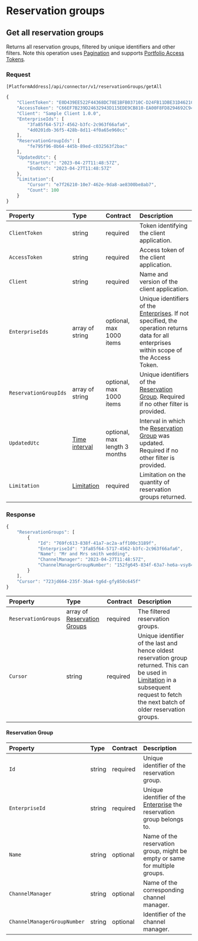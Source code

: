 # Reservation groups

## Get all reservation groups

Returns all reservation groups, filtered by unique identifiers and other filters. Note this operation uses [Pagination](../guidelines/pagination.md) and supports [Portfolio Access Tokens](../concepts/multi-property.md).

### Request

`[PlatformAddress]/api/connector/v1/reservationGroups/getAll`

```javascript
{
    "ClientToken": "E0D439EE522F44368DC78E1BFB03710C-D24FB11DBE31D4621C4817E028D9E1D",
    "AccessToken": "C66EF7B239D24632943D115EDE9CB810-EA00F8FD8294692C940F6B5A8F9453D",
    "Client": "Sample Client 1.0.0",
    "EnterpriseIds": [
        "3fa85f64-5717-4562-b3fc-2c963f66afa6",
        "4d0201db-36f5-428b-8d11-4f0a65e960cc"
    ],
    "ReservationGroupIds": [
        "fe795f96-0b64-445b-89ed-c032563f2bac"
    ],
    "UpdatedUtc": {
        "StartUtc": "2023-04-27T11:48:57Z",
        "EndUtc": "2023-04-27T11:48:57Z"
    },
    "Limitation":{
        "Cursor": "e7f26210-10e7-462e-9da8-ae8300be8ab7",
        "Count": 100
    }
}
```

| Property | Type | Contract | Description |
| :-- | :-- | :-- | :-- |
| `ClientToken` | string | required | Token identifying the client application. |
| `AccessToken` | string | required | Access token of the client application. |
| `Client` | string | required | Name and version of the client application. |
| `EnterpriseIds` | array of string | optional, max 1000 items | Unique identifiers of the [Enterprises](enterprises.md#enterprise). If not specified, the operation returns data for all enterprises within scope of the Access Token. |
| `ReservationGroupIds` | array of string | optional, max 1000 items | Unique identifiers of the [Reservation Group](#reservation-group). Required if no other filter is provided. |
| `UpdatedUtc` | [Time interval](_objects.md#time-interval) | optional, max length 3 months | Interval in which the [Reservation Group](#reservation-group) was updated. Required if no other filter is provided. |
| `Limitation` | [Limitation](../guidelines/pagination.md#limitation) | required | Limitation on the quantity of reservation groups returned. |

### Response

```javascript
{
    "ReservationGroups": [
        {
            "Id": "769fc613-838f-41a7-ac2a-aff100c3189f",
            "EnterpriseId": "3fa85f64-5717-4562-b3fc-2c963f66afa6",
            "Name": "Mr and Mrs smith wedding",
            "ChannelManager": "2023-04-27T11:48:57Z",
            "ChannelManagerGroupNumber": "152fg645-834f-63a7-he6a-vsy845c4753a"
        }
    ],
    "Cursor": "723jd664-235f-36a4-tg6d-gfy850c645f"
}
```

| Property | Type | Contract | Description |
| :-- | :-- | :-- | :-- |
| `ReservationGroups` | array of [Reservation Groups](#reservation-group) | required | The filtered reservation groups. |
| `Cursor` | string | required | Unique identifier of the last and hence oldest reservation group returned. This can be used in [Limitation](../guidelines/pagination.md#limitation) in a subsequent request to fetch the next batch of older reservation groups. |

#### Reservation Group

| Property | Type | Contract | Description |
| :-- | :-- | :-- | :-- |
| `Id` | string | required | Unique identifier of the reservation group. |
| `EnterpriseId` | string | required | Unique identifier of the [Enterprise](enterprises.md#enterprise) the reservation group belongs to. |
| `Name` | string | optional | Name of the reservation group, might be empty or same for multiple groups. |
| `ChannelManager` | string | optional | Name of the corresponding channel manager. |
| `ChannelManagerGroupNumber` | string | optional | Identifier of the channel manager. |
